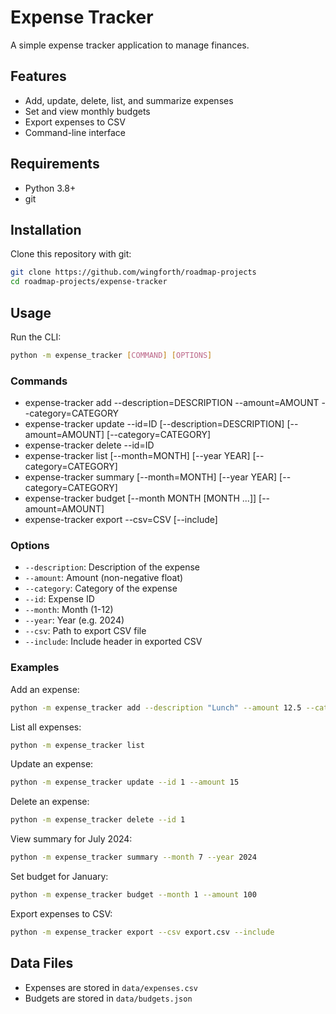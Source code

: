 # Expense Tracker

A simple expense tracker application to manage finances.

## Features

- Add, update, delete, list, and summarize expenses
- Set and view monthly budgets
- Export expenses to CSV
- Command-line interface

## Requirements

- Python 3.8+
- git

## Installation

Clone this repository with git:

   ```sh
   git clone https://github.com/wingforth/roadmap-projects
   cd roadmap-projects/expense-tracker
   ```

## Usage

Run the CLI:

```sh
python -m expense_tracker [COMMAND] [OPTIONS]
```

### Commands

- expense-tracker add --description=DESCRIPTION --amount=AMOUNT --category=CATEGORY
- expense-tracker update --id=ID [--description=DESCRIPTION] [--amount=AMOUNT] [--category=CATEGORY]
- expense-tracker delete --id=ID
- expense-tracker list [--month=MONTH] [--year YEAR] [--category=CATEGORY]
- expense-tracker summary [--month=MONTH] [--year YEAR] [--category=CATEGORY]
- expense-tracker budget [--month MONTH [MONTH ...]] [--amount=AMOUNT]
- expense-tracker export --csv=CSV [--include]

### Options

- `--description`: Description of the expense
- `--amount`: Amount (non-negative float)
- `--category`: Category of the expense
- `--id`: Expense ID
- `--month`: Month (1-12)
- `--year`: Year (e.g. 2024)
- `--csv`: Path to export CSV file
- `--include`: Include header in exported CSV

### Examples

Add an expense:

```sh
python -m expense_tracker add --description "Lunch" --amount 12.5 --category Food
```

List all expenses:

```sh
python -m expense_tracker list
```

Update an expense:

```sh
python -m expense_tracker update --id 1 --amount 15
```

Delete an expense:

```sh
python -m expense_tracker delete --id 1
```

View summary for July 2024:

```sh
python -m expense_tracker summary --month 7 --year 2024
```

Set budget for January:

```sh
python -m expense_tracker budget --month 1 --amount 100
```

Export expenses to CSV:

```sh
python -m expense_tracker export --csv export.csv --include
```

## Data Files

- Expenses are stored in `data/expenses.csv`
- Budgets are stored in `data/budgets.json`
